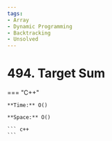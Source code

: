 ```yaml
---
tags:
- Array
- Dynamic Programming
- Backtracking
- Unsolved
---
```



# 494. Target Sum

=== "C++"

    **Time:** O()

    **Space:** O()

    ``` c++
    ```